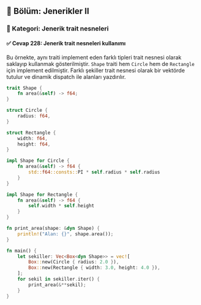## 📘 Bölüm: Jenerikler II  
### 🔹 Kategori: Jenerik trait nesneleri  
#### ✅ Cevap 228: Jenerik trait nesneleri kullanımı

Bu örnekte, aynı traiti implement eden farklı tipleri trait nesnesi olarak saklayıp kullanmak gösterilmiştir. `Shape` traiti hem `Circle` hem de `Rectangle` için implement edilmiştir. Farklı şekiller trait nesnesi olarak bir vektörde tutulur ve dinamik dispatch ile alanları yazdırılır.

```rust
trait Shape {
    fn area(&self) -> f64;
}

struct Circle {
    radius: f64,
}

struct Rectangle {
    width: f64,
    height: f64,
}

impl Shape for Circle {
    fn area(&self) -> f64 {
        std::f64::consts::PI * self.radius * self.radius
    }
}

impl Shape for Rectangle {
    fn area(&self) -> f64 {
        self.width * self.height
    }
}

fn print_area(shape: &dyn Shape) {
    println!("Alan: {}", shape.area());
}

fn main() {
    let sekiller: Vec<Box<dyn Shape>> = vec![
        Box::new(Circle { radius: 2.0 }),
        Box::new(Rectangle { width: 3.0, height: 4.0 }),
    ];
    for sekil in sekiller.iter() {
        print_area(&**sekil);
    }
}
```
